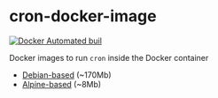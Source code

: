 # cron-docker-image

[![Docker Automated buil](https://img.shields.io/docker/automated/renskiy/cron.svg)](https://hub.docker.com/r/renskiy/cron/)

Docker images to run `cron` inside the Docker container

* [Debian-based](debian) (~170Mb)
* [Alpine-based](alpine) (~8Mb)
